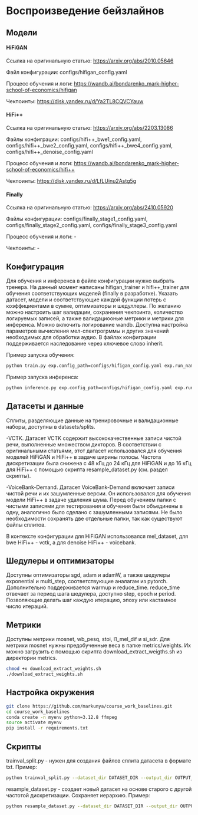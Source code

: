 # Воспроизведение бейзлайнов

## Модели

#### HiFiGAN
Ссылка на оригинальную статью: https://arxiv.org/abs/2010.05646

Файл конфигурации: configs/hifigan_config.yaml

Процесс обучения и логи: https://wandb.ai/bondarenko_mark-higher-school-of-economics/hifigan

Чекпоинты: https://disk.yandex.ru/d/Ya2TL8CQVCYauw

#### HiFi++
Ссылка на оригинальную статью: https://arxiv.org/abs/2203.13086

Файлы конфиграции: configs/hifi++_bwe1_config.yaml, configs/hifi++_bwe2_config.yaml, configs/hifi++_bwe4_config.yaml, configs/hifi++_denoise_config.yaml

Процесс обучения и логи: https://wandb.ai/bondarenko_mark-higher-school-of-economics/hifi++

Чекпоинты: https://disk.yandex.ru/d/LfLUinu2Astg5g

#### Finally
Ссылка на оригинальную статью: https://arxiv.org/abs/2410.05920

Файлы конфигурации: configs/finally_stage1_config.yaml, configs/finally_stage2_config.yaml, configs/finally_stage3_config.yaml

Процесс обучения и логи: -

Чекпоинты: -

## Конфигурация

Для обучения и инференса в файле конфигурации нужно выбрать тренера. На данный момент написаны hifigan_trainer и hifi++_trainer для обучения соответствующих моделей (finally в разработке). Указать датасет, модели и соответствующие каждой функции потерь с коэффициентами в сумме, оптимизаторы и шедуллеры. По желанию можно настроить шаг валидации, сохранения чекпоинта, количество логируемых записей, а также валидациооные метрики и метрики для инференса. Можно включить логирование wandb. Доступна настройка параметров вычисления мел-спектрогрммы и других значений необходимых для обработки аудио. В файлах конфиграции поддерживается наследование через ключевое слово inherit. 

Пример запуска обучения:
```bash
python train.py exp.config_path=configs/hifigan_config.yaml exp.run_name=train
```

Пример запуска инференса:
```bash
python inference.py exp.config_path=configs/hifigan_config.yaml exp.run_name=inf
```

## Датасеты и данные
Сплиты, разделяющие данные на тренировочные и валидационные наборы, доступны в datasets/splits.

-VCTK. Датасет VCTK содержит высококачественные записи чистой речи, выполненные множеством дикторов. В соответствии с оригинальными статьями, этот датасет использовался для обучения моделей HiFiGAN и HiFi++ в задаче ширины полосы. Частота дискретизации была снижена с 48 кГц до 24 кГц для HiFiGAN и до 16 кГц для HiFi++ с помощью скрипта resample\_dataset.py (см. раздел скрипты).

-VoiceBank-Demand. Датасет VoiceBank-Demand включает записи чистой речи и их зашумленные версии. Он использовался для обучения модели HiFi++ в задаче удаления шума. Перед обучением папки с чистыми записями для тестирования и обучения были объединены в одну, аналогично было сделано с зашумленными записями. Не было необходимости сохранять две отдельные папки, так как существуют файлы сплитов.

В контексте конфигурации для HiFiGAN использовался mel_dataset, для bwe HiFi++ - vctk, а для denoise HiFi++ - voicebank.

## Шедулеры и оптимизаторы
Доступны оптимизаторы sgd, adam и adamW, а также шедулеры exponential и multi_step, соответствующие аналагам из pytorch. Дополнительно поддерживается warmup и reduce_time. reduce_time отвечает за период шага шедулера, доступно step, epoch и period. Позволяющие делать шаг каждую итерацию, эпоху или кастамное число итераций.

## Метрики
Доступны метрики mosnet, wb_pesq, stoi, l1_mel_dif и si_sdr. Для метрики mosnet нужны предобученные веса в папке metrics/weights. Их можно загрузить с помощью скрипта download_extract_weigths.sh из директории metrics.

```bash
chmod +x download_extract_weights.sh
./download_extract_weights.sh
```

## Настройка окружения
```bash
git clone https://github.com/markunya/course_work_baselines.git
cd course_work_baselines
conda create -n myenv python=3.12.8 ffmpeg
source activate myenv
pip install -r requirements.txt
```

## Скрипты
trainval_split.py - нужен для создания файлов сплита датасета в формате txt. Пример:
```bash
python trainval_split.py --dataset_dir DATASET_DIR --output_dir OUTPUT_DIR --val_size 0.1
```

resample_dataset.py - создает новый датасет на основе старого с другой частотой дискретизации. Сохраняет иерархию. Пример:
```bash
python resample_dataset.py --dataset_dir DATASET_DIR --output_dir OUTPUT_DIR --target_sr 16000
```
